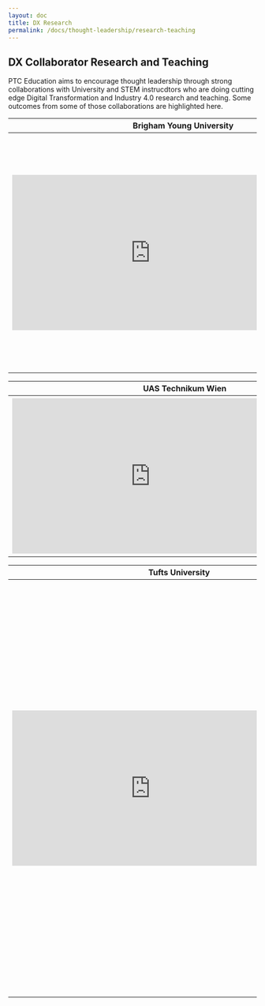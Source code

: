 ```yaml
---
layout: doc
title: DX Research
permalink: /docs/thought-leadership/research-teaching
---
```


<section class="section">
    <div class="container">
        <h2>DX Collaborator Research and Teaching</h2>
    </div>
    <div>PTC Education aims to encourage thought leadership through strong collaborations with University and STEM instrucdtors who are doing cutting edge Digital Transformation and Industry 4.0 research and teaching. Some outcomes from some of those collaborations are highlighted here.
    </div>
</section>
<section class="section">
    <div class="container">
        <table>
            <thead>
                <tr>
                    <th colspan="2">Brigham Young University</th>
                </tr>
            </thead>
            <tbody>
                <tr>
                    <td><iframe width="560" height="315" src="https://www.youtube.com/embed/8VkR3aVjnAA" title="YouTube video player" frameborder="0" allow="accelerometer; autoplay; clipboard-write; encrypted-media; gyroscope; picture-in-picture" allowfullscreen></iframe></td>
                    <td>This video is shows an AR experience at the <b>BYU Smart Factory using Thingworx</b>. The BYU Manufacturing Engineering program have made a number of great demonstrations of how PTC technologies can be integrated into a university program. <a href="https://www.youtube.com/channel/UCTuy3xcrWT4Kx_nmt-jjYxQ">See more videos on the BYU YouTube Channel.</a></td>
                </tr>
            </tbody>
        </table>
    </div>
    <div class="container">
        <table>
            <thead>
                <tr>
                    <th colspan="2">UAS Technikum Wien</th>
                </tr>
            </thead>
            <tbody>
                <tr>
                    <td><iframe width="560" height="315" src="https://www.youtube.com/embed/v5EEUI2Mb5Q" title="YouTube video player" frameborder="0" allow="accelerometer; autoplay; clipboard-write; encrypted-media; gyroscope; picture-in-picture" allowfullscreen></iframe></td>
                    <td>This video is shows an overview of the <b>UAS Technikum Wien Digital Factory</b> -- many of these systems leverage PTC technologies. <a href="https://www.technikum-wien.at/en/">Learn more about Fachhochschule Technikum Wien.</a></td>
                </tr>
            </tbody>
        </table>
    </div>
    <div class="container">
        <table>
            <thead>
                <tr>
                    <th colspan="2">Tufts University</th>
                </tr>
            </thead>
            <tbody>
                <tr>
                    <td><iframe width="560" height="315" src="https://www.youtube.com/embed/3wkmBDgpb34&t" title="YouTube video player" frameborder="0" allow="accelerometer; autoplay; clipboard-write; encrypted-media; gyroscope; picture-in-picture" allowfullscreen></iframe></td>
                    <td>The Tufts University Department of Mechanical Engineering and the Center for Engineering Outreach and Education (CEEO) has produced a wide array of novel educational materials for IoT and AR eduation including Vuforia Spatial Toolbox and Arduino -- many of these systems leverage PTC technologies. <a href="https://www.youtube.com/channel/UCOQGdAaAkNHiLwFxNWMvcpQ">Learn more on the Tufts CEEO YouTube channel</a> and on this Google Site of <a href="https://sites.google.com/tuftsceeo.org/ptc-demos/home">Demos Related to Onshape and Spatial Toolbox</a></td>
                </tr>
            </tbody>
        </table>
    </div>
